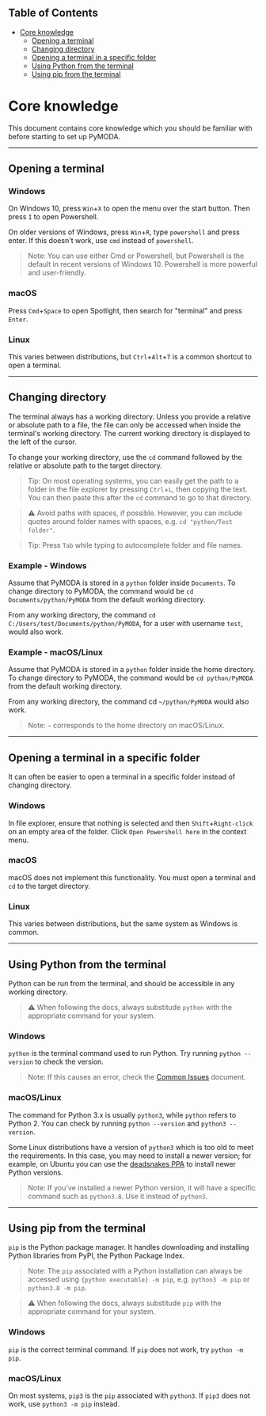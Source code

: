 <!-- START doctoc generated TOC please keep comment here to allow auto update -->
<!-- DON'T EDIT THIS SECTION, INSTEAD RE-RUN doctoc TO UPDATE -->
## Table of Contents

- [Core knowledge](#core-knowledge)
  - [Opening a terminal](#opening-a-terminal)
  - [Changing directory](#changing-directory)
  - [Opening a terminal in a specific folder](#opening-a-terminal-in-a-specific-folder)
  - [Using Python from the terminal](#using-python-from-the-terminal)
  - [Using pip from the terminal](#using-pip-from-the-terminal)

<!-- END doctoc generated TOC please keep comment here to allow auto update -->

# Core knowledge

This document contains core knowledge which you should be familiar with before starting to set up PyMODA. 

---

## Opening a terminal

### Windows

On Windows 10, press `Win`+`X` to open the menu over the start button. Then press `I` to open Powershell. 

On older versions of Windows, press `Win`+`R`, type `powershell` and press enter. If this doesn't work, use `cmd` instead of `powershell`.

> Note: You can use either Cmd or Powershell, but Powershell is the default in recent versions of Windows 10. Powershell is more powerful and user-friendly.

### macOS

Press `Cmd`+`Space` to open Spotlight, then search for "terminal" and press `Enter`.

### Linux

This varies between distributions, but `Ctrl`+`Alt`+`T` is a common shortcut to open a terminal.

---

## Changing directory

The terminal always has a working directory. Unless you provide a relative or absolute path to a file, the file can only be accessed when inside the terminal's working directory. The current working directory is displayed to the left of the cursor.

To change your working directory, use the `cd` command followed by the relative or absolute path to the target directory. 

> Tip: On most operating systems, you can easily get the path to a folder in the file explorer by pressing `Ctrl`+`L`, then copying the text. You can then paste this after the `cd` command to go to that directory.

> :warning: Avoid paths with spaces, if possible. However, you can include quotes around folder names with spaces, e.g. `cd "python/Test folder"`.

> Tip: Press `Tab` while typing to autocomplete folder and file names.

### Example - Windows

Assume that PyMODA is stored in a `python` folder inside `Documents`. To change directory to PyMODA, the command would be `cd Documents/python/PyMODA` from the default working directory.

From any working directory, the command `cd C:/Users/test/Documents/python/PyMODA`, for a user with username `test`, would also work.

### Example - macOS/Linux

Assume that PyMODA is stored in a `python` folder inside the home directory. To change directory to PyMODA, the command would be `cd python/PyMODA` from the default working directory.

From any working directory, the command cd `~/python/PyMODA` would also work.

> Note: `~` corresponds to the home directory on macOS/Linux.

---

## Opening a terminal in a specific folder

It can often be easier to open a terminal in a specific folder instead of changing directory.

### Windows

In file explorer, ensure that nothing is selected and then `Shift`+`Right-click` on an empty area of the folder. Click `Open Powershell here` in the context menu.

### macOS

macOS does not implement this functionality. You must open a terminal and `cd` to the target directory.

### Linux

This varies between distributions, but the same system as Windows is common.

---

## Using Python from the terminal

Python can be run from the terminal, and should be accessible in any working directory.

> :warning: When following the docs, always substitude `python` with the appropriate command for your system.

### Windows

`python` is the terminal command used to run Python. Try running `python --version` to check the version.

> Note: If this causes an error, check the [Common Issues](/docs/common-issues.md) document.

### macOS/Linux

The command for Python 3.x is usually `python3`, while `python` refers to Python 2. You can check by running `python --version` and `python3 --version`.

Some Linux distributions have a version of `python3` which is too old to meet the requirements. In this case, you may need to install a newer version; for example, on Ubuntu you can use the [deadsnakes PPA](https://launchpad.net/~deadsnakes/+archive/ubuntu/ppa) to install newer Python versions. 

> Note: If you've installed a newer Python version, it will have a specific command such as `python3.8`. Use it instead of `python3`.

---

## Using pip from the terminal

`pip` is the Python package manager. It handles downloading and installing Python libraries from PyPI, the Python Package Index.

> Note: The `pip` associated with a Python installation can always be accessed using `{python executable} -m pip`, e.g. `python3 -m pip` or `python3.8 -m pip`.

> :warning: When following the docs, always substitude `pip` with the appropriate command for your system.

### Windows

`pip` is the correct terminal command. If `pip` does not work, try `python -m pip`.

### macOS/Linux

On most systems, `pip3` is the `pip` associated with `python3`. If `pip3` does not work, use `python3 -m pip` instead.

